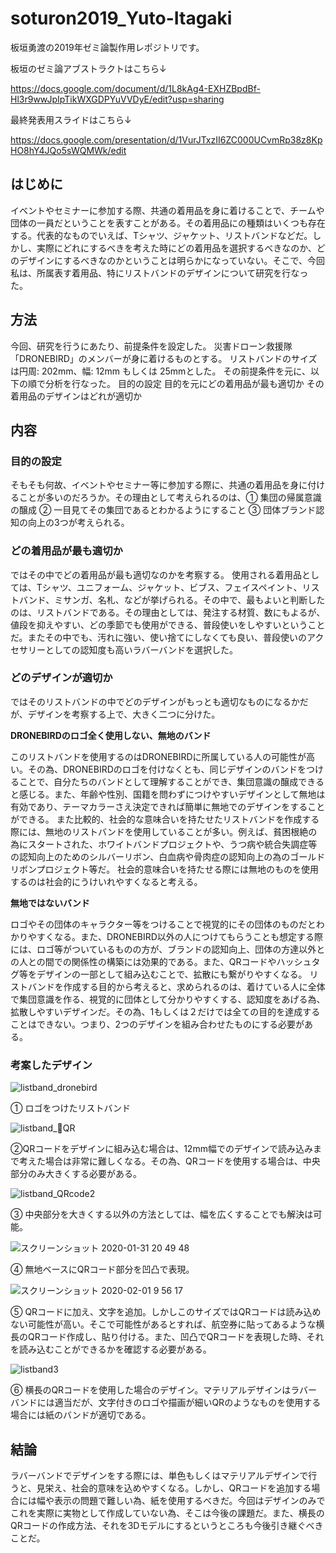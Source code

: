 # soturon2019_Yuto-Itagaki
板垣勇渡の2019年ゼミ論製作用レポジトリです。

板垣のゼミ論アブストラクトはこちら↓

https://docs.google.com/document/d/1L8kAg4-EXHZBpdBf-Hl3r9wwJpIpTikWXGDPYuVVDyE/edit?usp=sharing

最終発表用スライドはこちら↓

https://docs.google.com/presentation/d/1VurJTxzII6ZC000UCvmRp38z8KpHO8hY4JQo5sWQMWk/edit


## はじめに
イベントやセミナーに参加する際、共通の着用品を身に着けることで、チームや団体の一員だということを表すことがある。その着用品にの種類はいくつも存在する。代表的なものでいえば、Tシャツ、ジャケット、リストバンドなどだ。しかし、実際にどれにするべきを考えた時にどの着用品を選択するべきなのか、どのデザインにするべきなのかということは明らかになっていない。そこで、今回私は、所属表す着用品、特にリストバンドのデザインについて研究を行なった。
## 方法
今回、研究を行うにあたり、前提条件を設定した。
災害ドローン救援隊「DRONEBIRD」のメンバーが身に着けるものとする。
リストバンドのサイズは円周: 202mm、幅: 12mm もしくは 25mmとした。
その前提条件を元に、以下の順で分析を行なった。
目的の設定
目的を元にどの着用品が最も適切か
その着用品のデザインはどれが適切か

## 内容
###  目的の設定
そもそも何故、イベントやセミナー等に参加する際に、共通の着用品を身に付けることが多いのだろうか。その理由として考えられるのは、① 集団の帰属意識の醸成  ② 一目見てその集団であるとわかるようにすること  ③ 団体ブランド認知の向上の3つが考えられる。


###  どの着用品が最も適切か
ではその中でどの着用品が最も適切なのかを考察する。
使用される着用品としては、Tシャツ、ユニフォーム、ジャケット、ビブス、フェイスペイント、リストバンド、ミサンガ、名札、などが挙げられる。その中で、最もよいと判断したのは、リストバンドである。その理由としては、発注する材質、数にもよるが、値段を抑えやすい、どの季節でも使用ができる、普段使いをしやすいということだ。またその中でも、汚れに強い、使い捨てにしなくても良い、普段使いのアクセサリーとしての認知度も高いラバーバンドを選択した。


###  どのデザインが適切か
ではそのリストバンドの中でどのデザインがもっとも適切なものになるかだが、デザインを考察する上で、大きく二つに分けた。

<b>DRONEBIRDのロゴ全く使用しない、無地のバンド</b>

このリストバンドを使用するのはDRONEBIRDに所属している人の可能性が高い。その為、DRONEBIRDのロゴを付けなくとも、同じデザインのバンドをつけることで、自分たちのバンドとして理解することができ、集団意識の醸成できると感じる。また、年齢や性別、国籍を問わずにつけやすいデザインとして無地は有効であり、テーマカラーさえ決定できれば簡単に無地でのデザインをすることができる。
また比較的、社会的な意味合いを持たせたリストバンドを作成する際には、無地のリストバンドを使用していることが多い。例えば、貧困根絶の為にスタートされた、ホワイトバンドプロジェクトや、うつ病や統合失調症等の認知向上のためのシルバーリボン、白血病や骨肉症の認知向上の為のゴールドリボンプロジェクト等だ。
社会的意味合いを持たせる際には無地のものを使用するのは社会的にうけいれやすくなると考える。

<b>無地ではないバンド</b>

ロゴやその団体のキャラクター等をつけることで視覚的にその団体のものだとわかりやすくなる。また、DRONEBIRD以外の人につけてもらうことも想定する際には、ロゴ等がついているものの方が、ブランドの認知向上、団体の方達以外との人との間での関係性の構築には効果的である。また、QRコードやハッシュタグ等をデザインの一部として組み込むことで、拡散にも繋がりやすくなる。
リストバンドを作成する目的から考えると、求められるのは、着けている人に全体で集団意識を作る、視覚的に団体として分かりやすくする、認知度をあげる為、拡散しやすいデザインだ。その為、1もしくは２だけでは全ての目的を達成することはできない。つまり、2つのデザインを組み合わせたものにする必要がある。


###  考案したデザイン

![listband_dronebird](https://user-images.githubusercontent.com/20220193/73534027-75618d80-4463-11ea-996b-d0c6799baf74.png)

① ロゴをつけたリストバンド


![listband_QR](https://user-images.githubusercontent.com/20220193/73527959-4cd39680-4457-11ea-8733-2c85fed1024b.png)

②QRコードをデザインに組み込む場合は、12mm幅でのデザインで読み込みまで考えた場合は非常に難しくなる。その為、QRコードを使用する場合は、中央部分のみ大きくする必要がある。

![listband_QRcode2](https://user-images.githubusercontent.com/20220193/73528202-cb303880-4457-11ea-9a0e-3a482139c429.png)

③ 中央部分を大きくする以外の方法としては、幅を広くすることでも解決は可能。

![スクリーンショット 2020-01-31 20 49 48](https://user-images.githubusercontent.com/20220193/73537207-418a6600-446b-11ea-91c0-de3d460cbe77.png)

④ 無地ベースにQRコード部分を凹凸で表現。

![スクリーンショット 2020-02-01 9 56 17](https://user-images.githubusercontent.com/20220193/73585743-7b00b700-44e7-11ea-8f40-21e9ccc7d8c5.png)

⑤ QRコードに加え、文字を追加。しかしこのサイズではQRコードは読み込めない可能性が高い。そこで可能性があるとすれば、航空券に貼ってあるような横長のQRコード作成し、貼り付ける。また、凹凸でQRコードを表現した時、それを読み込むことができるかを確認する必要がある。

![listband3](https://user-images.githubusercontent.com/20220193/73585738-6ae8d780-44e7-11ea-9d13-d487ab300179.png)


⑥ 横長のQRコードを使用した場合のデザイン。マテリアルデザインはラバーバンドには適当だが、文字付きのロゴや描画が細いQRのようなものを使用する場合には紙のバンドが適切である。

## 結論
ラバーバンドでデザインをする際には、単色もしくはマテリアルデザインで行うと、見栄え、社会的意味を込めやすくなる。しかし、QRコードを追加する場合には幅や表示の問題で難しい為、紙を使用するべきだ。今回はデザインのみでこれを実際に実物として作成していない為、そこは今後の課題だ。また、横長のQRコードの作成方法、それを3Dモデルにするというところも今後引き継ぐべきことだ。
